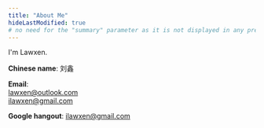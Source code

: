 ```yaml
---
title: "About Me"
hideLastModified: true
# no need for the "summary" parameter as it is not displayed in any previews
---
```


I'm Lawxen.

**Chinese name**: 刘鑫

**Email**:  
lawxen@outlook.com  
ilawxen@gmail.com

**Google hangout**: ilawxen@gmail.com
